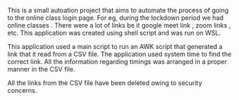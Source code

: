 This is a small autoation project that aims to automate the process of going to the online class login page. For eg, during the lockdown period we had online classes . There were a lot of links be it google meet link , zoom links , etc. This application was created using shell script and was run on WSL. 


This application used a main script to run an AWK script that generated a link that it read from a CSV file. The application used system time to find the correct link. All the information regarding timings was arranged in a proper manner in the CSV file.


All the links from the CSV file have been deleted owing to security concerns.
